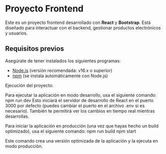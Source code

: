 # Proyecto Frontend

Este es un proyecto frontend desarrollado con **React** y **Bootstrap**. Está diseñado para interactuar con el backend, gestionar productos electrónicos y usuarios. 

## Requisitos previos

Asegúrate de tener instalados los siguientes programas:

- [Node.js](https://nodejs.org/) (versión recomendada: v16.x o superior)
- [npm](https://www.npmjs.com/) (se instala automáticamente con Node.js)

Ejecución del proyecto:

Para ejecutar la aplicación en modo desarrollo, usa el siguiente comando: npm run dev
Esto iniciará el servidor de desarrollo de React en el puerto 3000 por defecto (puedes cambiar el puerto en el archivo .env si es necesario). También te permitirá ver los cambios en tiempo real mientras desarrollas.

Para iniciar la aplicación en producción (una vez que hayas hecho un build optimizado), usa el siguiente comando:
npm run build
npm start

Este comando crea una versión optimizada de la aplicación y la ejecuta en modo producción.
